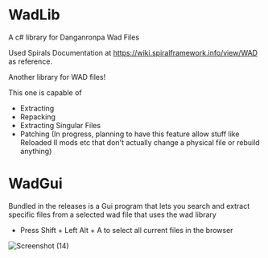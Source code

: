 # WadLib
A c# library for Danganronpa Wad Files

Used Spirals Documentation at https://wiki.spiralframework.info/view/WAD as reference.

Another library for WAD files!

This one is capable of
+ Extracting
+ Repacking
+ Extracting Singular Files
+ Patching (In progress, planning to have this feature allow stuff like Reloaded II mods etc that don't actually change a physical file or rebuild anything)

# WadGui
Bundled in the releases is a Gui program that lets you search and extract specific files from a selected wad file that uses the wad library

+ Press Shift + Left Alt + A to select all current files in the browser

![Screenshot (14)](https://github.com/morgana-x/WadLib/assets/89588301/42cd52da-7454-4165-81fb-6ae9bef1dee0)
